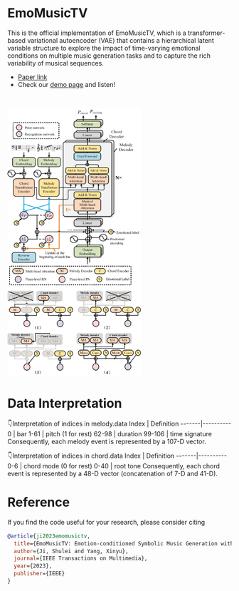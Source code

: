 # EmoMusicTV
This is the official implementation of EmoMusicTV, which  is a transformer-based variational autoencoder (VAE) that contains a hierarchical latent variable structure to explore the impact of time-varying emotional conditions on multiple music generation tasks and to capture the rich variability of musical sequences. <br>
- [Paper link](https://ieeexplore.ieee.org/abstract/document/10124351)
- Check our [demo page](https://tayjsl97.github.io/demos/tmm) and listen!<br>
<br>

<img src="img/model.jpg" width="300" height="350" alt="model"/><img src="img/instantiation.jpg" width="300" height="250" alt="model"/>

# Data Interpretation
👇Interpretation of indices in melody.data 
Index | Definition
-------|----------
0 | bar
1-61 | pitch (1 for rest)
62-98 | duration
99-106 | time signature
Consequently, each melody event is represented by a 107-D vector.

👇Interpretation of indices in chord.data 
Index | Definition
-------|----------
0-6 | chord mode (0 for rest)
0-40 | root tone 
Consequently, each chord event is represented by a 48-D vector (concatenation of 7-D and 41-D).

# Reference
If you find the code useful for your research, please consider citing
```bib
@article{ji2023emomusictv,
  title={EmoMusicTV: Emotion-conditioned Symbolic Music Generation with Hierarchical Transformer VAE},
  author={Ji, Shulei and Yang, Xinyu},
  journal={IEEE Transactions on Multimedia},
  year={2023},
  publisher={IEEE}
}
```
